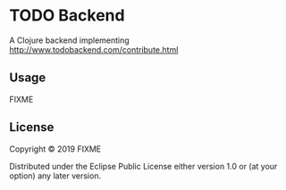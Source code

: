 # TODO Backend

A Clojure backend implementing http://www.todobackend.com/contribute.html

## Usage

FIXME

## License

Copyright © 2019 FIXME

Distributed under the Eclipse Public License either version 1.0 or (at
your option) any later version.
